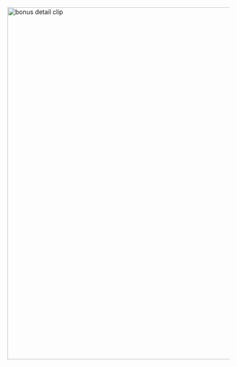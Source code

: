 <img width="800" alt="bonus detail clip" src="https://media1.giphy.com/media/v1.Y2lkPTc5MGI3NjExeWwwb3RpdTExYWNkdTA0ajZpZ280ZWx4Y2toaGxoY3N0ZTg4ZTRhMCZlcD12MV9pbnRlcm5hbF9naWZfYnlfaWQmY3Q9Zw/z0aGqhaoJaywr0rfeL/giphy.gif">
